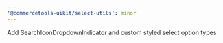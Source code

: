 ```yaml
---
'@commercetools-uikit/select-utils': minor
---
```


Add SearchIconDropdownIndicator and custom styled select option types

